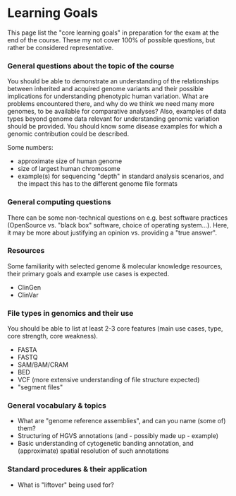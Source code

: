 ---
---
# Learning Goals

This page list the "core learning goals" in preparation for the exam at the end of the course. These my not cover 100% of possible questions, but rather be considered representative.

### General questions about the topic of the course

You should be able to demonstrate an understanding of the relationships between inherited and acquired genome variants and their possible implications for understanding phenotypic human variation. What are problems encountered there, and why do we think we need many more genomes, to be available for comparative analyses? Also, examples of data types beyond genome data relevant for understanding genomic variation should be provided.
You should know some disease examples for which a genomic contribution could be described.

Some numbers:
- approximate size of human genome 
- size of largest human chromosome
- example(s) for sequencing "depth" in standard analysis scenarios, and the impact this has to the different genome file formats

### General computing questions

There can be some non-technical questions on e.g. best software practices (OpenSource vs. "black box" software, choice of operating system...). Here, it may be more about justifying an opinion vs. providing a "true answer".

### Resources

Some familiarity with selected genome & molecular knowledge resources, their primary goals and example use cases is expected.

- ClinGen
- ClinVar

### File types in genomics and their use

You should be able to list at least 2-3 core features (main use cases, type, core strength, core weakness).

- FASTA
- FASTQ
- SAM/BAM/CRAM
- BED
- VCF (more extensive understanding of file structure expected)
- "segment files"

### General vocabulary & topics

- What are "genome reference assemblies", and can you name (some of) them?
- Structuring of HGVS annotations (and - possibly made up - example)
- Basic understanding of cytogenetic banding annotation, and (approximate) spatial resolution of such annotations

### Standard procedures & their application

- What is "liftover" being used for?
